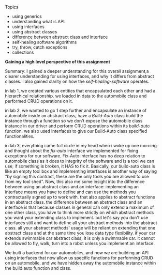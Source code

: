 Topics 
- using generics
- understanding what is API
- using interfaces
- using abstract classes
- difference between abstract class and interface
- self-healing software algorithms
- try, throw, catch exceptions
- collections

**Gaining a high level perspective of this assignment**

Summary: I gained a deeper understanding for this overall assignment,a clearer understanding for using interfaces, and why it differs from abstract classes. I also gained clarity on how the _self-healing-software_ operates.  

in lab 1, we created various entities that encapsulated each other and had a hierarchical relationship. we loaded in data to the automobile class and performed CRUD operations on it.

in lab 2, we wanted to go 1 step further and encapsulate an instance of automobile inside an abstract class, have a _Build-Auto_ class build the instance through a function so we don't expose the automobile class instance in our driver and perform CRUD operations within its _build-auto_ function. we also used interfaces to give our Build-Auto class specified functionalities. 

in lab 3, everything came full circle in my head when i woke up one morning and thought about the _fix-auto_ interface we implemented for fixing exceptions for our software. Fix-Auto interface has no deep relation to automobile class as it does to integrity of the software and is a tool we can use; if something is broken, it HAS to fix it. Basically, our build-auto class is like an empty tool box and implementing interfaces is another way of saying "by signing this contract, these are the only tools you are allowed to use from my tool shed". Now, this also me some insight into the difference between using an abstract class and an interface: implementing an interface means you have to define and can use the methods you contractually signed up to work with. that also applies to abstract functions in an abstract class. the difference between an abstract class and an interface is that because classes in general can only extend a maximum of one other class, you have to think more strictly on which abstract methods you want your extending class to implement. but let's say you don't use interfaces still and want to define all your abstract methods into the abstract class. all your abstract methods' usage will be reliant on extending that one abstract class and at the same time you lose data type flexibility. if your car extends swimmable car abstract class, it is only a swimmable car. it cannot be allowed to fly, walk, turn into a robot unless you implement an interface.

We built a backend for our automobiles, and now we are building an API using interfaces that now allow us specific functions for performing CRUD on an automobile. and we have hidden away the automobile instance within the build auto function and class.
